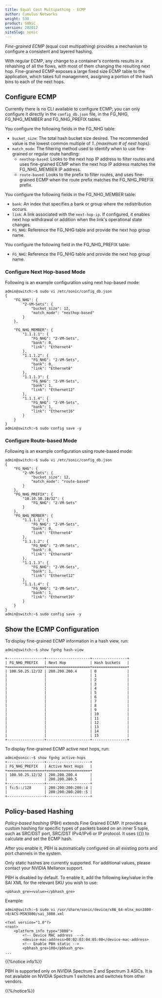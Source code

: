 ```yaml
---
title: Equal Cost Multipathing - ECMP
author: Cumulus Networks
weight: 530
product: SONiC
version: 202012
siteSlug: sonic
---
```


*Fine-grained ECMP* (equal cost multipathing) provides a mechanism to configure a consistent and layered hashing.

With regular ECMP, any change to a container's contents results in a rehashing of all the flows, with most of them changing the resulting next hop. Fine-grained ECMP exposes a large fixed size ECMP table to the application, which takes full management, assigning a portion of the hash bins to each of the next hops.

## Configure ECMP

Currently there is no CLI available to configure ECMP; you can only configure it directly in the `config_db.json` file, in the FG_NHG, FG_NHG_MEMBER and FG_NHG_PREFIX tables.

You configure the following fields in the FG_NHG table:

- `bucket_size`: The total hash bucket size desired. The recommended value is the lowest common multiple of *1..{maximum # of next hops}*.
- `match_mode`: The filtering method used to identify when to use fine-grained or regular route handling:
  - `nexthop-based`: Looks to the next hop IP address to filter routes and uses fine-grained ECMP when the next hop IP address matches the FG_NHG_MEMBER IP address.
  - `route-based`: Looks to the prefix to filter routes, and uses fine-grained ECMP when the route prefix matches the FG_NHG_PREFIX prefix.

You configure the following fields in the FG_NHG_MEMBER table:

- `bank`: An index that specifies a bank or group where the redistribution occurs.
- `link`: A link associated with the `next-hop-ip`. If configured, it enables next hop withdrawal or addition when the link's operational state changes.
- `FG_NHG`: Reference the FG_NHG table and provide the next hop group name.

You configure the following field in the FG_NHG_PREFIX table:

- `FG_NHG`: Reference the FG_NHG table and provide the next hop group name.

### Configure Next Hop-based Mode

Following is an example configuration using next hop-based mode:

```
admin@switch:~$ sudo vi /etc/sonic/config_db.json
{ 
    "FG_NHG": { 
        "2-VM-Sets": { 
            "bucket_size": 12, 
            "match_mode": "nexthop-based" 
        } 
    }, 

    "FG_NHG_MEMBER": { 
        "1.1.1.1": { 
            "FG_NHG": "2-VM-Sets", 
            "bank": 0, 
            "link": "Ethernet4" 
        }, 
        "1.1.1.2": { 
            "FG_NHG": "2-VM-Sets", 
            "bank": 0, 
            "link": "Ethernet8" 
        }, 
        "1.1.1.3": { 
            "FG_NHG": "2-VM-Sets", 
            "bank": 1, 
            "link": "Ethernet12" 
        }, 
        "1.1.1.4": { 
            "FG_NHG": "2-VM-Sets", 
            "bank": 1, 
            "link": "Ethernet16" 
        } 
    }
}
admin@switch:~$ sudo config save -y
```

### Configure Route-based Mode

Following is an example configuration using route-based mode:

```
admin@switch:~$ sudo vi /etc/sonic/config_db.json
{
    "FG_NHG": {
        "2-VM-Sets": {
            "bucket_size": 12,
            "match_mode": "route-based"
        }
    },
    "FG_NHG_PREFIX": {
        "10.10.10.10/32": {
            "FG_NHG": "2-VM-Sets"
        }
    },
    "FG_NHG_MEMBER": {
        "1.1.1.1": {
            "FG_NHG": "2-VM-Sets",
            "bank": 0,
            "link": "Ethernet4"
        },
        "1.1.1.2": {
            "FG_NHG": "2-VM-Sets",
            "bank": 0,
            "link": "Ethernet8"
        },
        "1.1.1.3": {
            "FG_NHG": "2-VM-Sets",
            "bank": 1,
            "link": "Ethernet12"
        },
        "1.1.1.4": {
            "FG_NHG": "2-VM-Sets",
            "bank": 1,
            "link": "Ethernet16"
        }
    }
}
admin@switch:~$ sudo config save -y
```

## Show the ECMP Configuration

To display fine-grained ECMP information in a hash view, run:

```
admin@switch:~$ show fgnhg hash-view

+-----------------+--------------------+----------------+ 
| FG_NHG_PREFIX   | Next Hop           | Hash buckets   | 
+=================+====================+================+ 
| 100.50.25.12/32 | 200.200.200.4      | 0              | 
|                 |                    | 1              | 
|                 |                    | 2              | 
|                 |                    | 3              | 
|                 |                    | 4              | 
|                 |                    | 5              | 
|                 |                    | 6              | 
|                 |                    | 7              | 
|                 |                    | 8              | 
|                 |                    | 9              |
|                 |                    | 10             | 
|                 |                    | 11             | 
|                 |                    | 12             | 
|                 |                    | 13             | 
|                 |                    | 14             | 
|                 |                    | 15             | 
+-----------------+--------------------+----------------+ 
```

To display fine-grained ECMP active next hops, run:

```
admin@sonic:~$ show fgnhg active-hops
+-----------------+--------------------+
| FG_NHG_PREFIX   | Active Next Hops   |
+=================+====================+
| 100.50.25.12/32 | 200.200.200.4      |
|                 | 200.200.200.5      |
+-----------------+--------------------+
| fc:5::/128      | 200:200:200:200::4 |
|                 | 200:200:200:200::5 |
+-----------------+--------------------+
```

## Policy-based Hashing  

*Policy-based hashing* (PBH) extends Fine Grained ECMP. It provides a custom hashing for specific types of packets based on an inner 5 tuple, such as SRC/DST port, SRC/DST IPv4/IPv6 or IP protocol. It uses {{<link url="Access-Control-Lists-ACLs" text="ACL rules">}} to calculate and set the ECMP hash.

After you enable it, PBH is automatically configured on all existing ports and port channels in the system.

Only static hashes are currently supported. For additional values, please contact your NVIDIA Mellanox support.

PBH is disabled by default. To enable it, add the following key/value in the SAI XML for the relevant SKU you wish to use:

    <pbhash_gre><value></pbhash_gre>

Example:

```
admin@switch:~$ sudo vi /usr/share/sonic/device/x86_64-mlnx_msn3800-r0/ACS-MSN3800/sai_3800.xml

<?xml version="1.0"?> 
<root> 
    <platform_info type="3800"> 
        <!-- Device MAC address  --> 
        <device-mac-address>00:02:03:04:05:00</device-mac-address> 
        <!-- Enable PBH static --> 
        <pbhash_gre>100</pbhash_gre> 
...
```

{{%notice info%}}

PBH is supported only on NVIDIA Spectrum 2 and Spectrum 3 ASICs. It is not available on NVIDIA Spectrum 1 switches and switches from other vendors.

{{%/notice%}}
